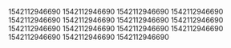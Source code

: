 1542112946690
1542112946690
1542112946690
1542112946690
1542112946690
1542112946690
1542112946690
1542112946690
1542112946690
1542112946690
1542112946690
1542112946690
1542112946690
1542112946690
1542112946690